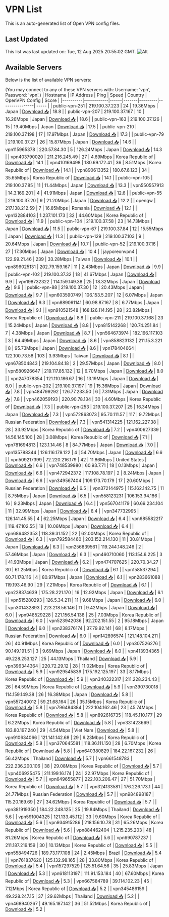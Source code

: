 # VPN List

This is an auto-generated list of Open VPN config files.

## Last Updated

This list was last updated on: Tue, 12 Aug 2025 20:55:02 GMT.
![Alt](https://repobeats.axiom.co/api/embed/186b98318ef1479477931607c1ad7d823f12451f.svg "Repobeats analytics image")

## Available Servers

Below is the list of available VPN servers:

(You may connect to any of these VPN servers with: Username: 'vpn', Password: 'vpn'.)
| Hostname | IP Address | Ping | Speed | Country | OpenVPN Config | Score |
|----------|------------|------|-------|---------|----------------| ----- |
| public-vpn-251 | 219.100.37.223 | 24 | 19.36Mbps | Japan | [Download 📥](./configs/server_0_JP.ovpn) | 18.8 |
| public-vpn-207 | 219.100.37.167 | 10 | 16.26Mbps | Japan | [Download 📥](./configs/server_1_JP.ovpn) | 18.6 |
| public-vpn-163 | 219.100.37.126 | 15 | 19.40Mbps | Japan | [Download 📥](./configs/server_2_JP.ovpn) | 17.5 |
| public-vpn-210 | 219.100.37.198 | 17 | 17.97Mbps | Japan | [Download 📥](./configs/server_3_JP.ovpn) | 17.3 |
| public-vpn-79 | 219.100.37.27 | 26 | 15.87Mbps | Japan | [Download 📥](./configs/server_4_JP.ovpn) | 14.6 |
| vpn115965378 | 220.57.84.30 | 5 | 126.24Mbps | Japan | [Download 📥](./configs/server_5_JP.ovpn) | 14.3 |
| vpn403790020 | 211.216.245.49 | 27 | 4.69Mbps | Korea Republic of | [Download 📥](./configs/server_6_KR.ovpn) | 14.1 |
| vpn410169498 | 180.69.172.41 | 36 | 8.51Mbps | Korea Republic of | [Download 📥](./configs/server_7_KR.ovpn) | 14.1 |
| vpn890613352 | 180.67.6.123 | 34 | 35.65Mbps | Korea Republic of | [Download 📥](./configs/server_8_KR.ovpn) | 14.1 |
| public-vpn-105 | 219.100.37.85 | 11 | 11.44Mbps | Japan | [Download 📥](./configs/server_9_JP.ovpn) | 13.3 |
| vpn550557913 | 14.3.169.201 | 4 | 41.91Mbps | Japan | [Download 📥](./configs/server_10_JP.ovpn) | 12.6 |
| public-vpn-55 | 219.100.37.20 | 9 | 21.20Mbps | Japan | [Download 📥](./configs/server_11_JP.ovpn) | 12.2 |
| opengw | 217.138.212.59 | 7 | 16.85Mbps | Romania | [Download 📥](./configs/server_12_RO.ovpn) | 12.1 |
| vpn132884103 | 1.237.101.173 | 32 | 44.60Mbps | Korea Republic of | [Download 📥](./configs/server_13_KR.ovpn) | 11.9 |
| public-vpn-104 | 219.100.37.58 | 23 | 14.73Mbps | Japan | [Download 📥](./configs/server_14_JP.ovpn) | 11.5 |
| public-vpn-67 | 219.100.37.84 | 12 | 15.55Mbps | Japan | [Download 📥](./configs/server_15_JP.ovpn) | 11.3 |
| public-vpn-129 | 219.100.37.103 | 9 | 20.64Mbps | Japan | [Download 📥](./configs/server_16_JP.ovpn) | 10.7 |
| public-vpn-52 | 219.100.37.16 | 27 | 17.30Mbps | Japan | [Download 📥](./configs/server_17_JP.ovpn) | 10.4 |
| jayporeonvpn4 | 122.99.21.46 | 239 | 33.28Mbps | Taiwan | [Download 📥](./configs/server_18_TW.ovpn) | 10.1 |
| vpn896025131 | 202.79.159.167 | 11 | 2.43Mbps | Japan | [Download 📥](./configs/server_19_JP.ovpn) | 9.9 |
| public-vpn-102 | 219.100.37.32 | 18 | 41.67Mbps | Japan | [Download 📥](./configs/server_20_JP.ovpn) | 9.9 |
| vpn198732322 | 114.159.149.38 | 25 | 18.32Mbps | Japan | [Download 📥](./configs/server_21_JP.ovpn) | 9.9 |
| public-vpn-88 | 219.100.37.30 | 12 | 20.43Mbps | Japan | [Download 📥](./configs/server_22_JP.ovpn) | 9.7 |
| vpn603590749 | 106.153.5.207 | 12 | 6.07Mbps | Japan | [Download 📥](./configs/server_23_JP.ovpn) | 9.3 |
| vpn889061141 | 60.98.87.167 | 8 | 6.77Mbps | Japan | [Download 📥](./configs/server_24_JP.ovpn) | 9.1 |
| vpn910521548 | 168.126.114.195 | 28 | 23.82Mbps | Korea Republic of | [Download 📥](./configs/server_25_KR.ovpn) | 8.8 |
| public-vpn-211 | 219.100.37.168 | 23 | 15.24Mbps | Japan | [Download 📥](./configs/server_26_JP.ovpn) | 8.8 |
| vpn815142268 | 120.74.251.84 | 7 | 4.38Mbps | Japan | [Download 📥](./configs/server_27_JP.ovpn) | 8.7 |
| vpn564673974 | 182.166.117.103 | 3 | 64.49Mbps | Japan | [Download 📥](./configs/server_28_JP.ovpn) | 8.6 |
| vpn858823132 | 211.15.3.221 | 8 | 95.73Mbps | Japan | [Download 📥](./configs/server_29_JP.ovpn) | 8.6 |
| vpn178404664 | 122.100.73.58 | 103 | 3.93Mbps | Taiwan | [Download 📥](./configs/server_30_TW.ovpn) | 8.1 |
| vpn678504843 | 219.104.84.18 | 2 | 29.57Mbps | Japan | [Download 📥](./configs/server_31_JP.ovpn) | 8.0 |
| vpn580926647 | 219.117.85.132 | 12 | 6.70Mbps | Japan | [Download 📥](./configs/server_32_JP.ovpn) | 8.0 |
| vpn247078354 | 121.110.186.67 | 16 | 13.19Mbps | Japan | [Download 📥](./configs/server_33_JP.ovpn) | 8.0 |
| public-vpn-202 | 219.100.37.197 | 19 | 15.36Mbps | Japan | [Download 📥](./configs/server_34_JP.ovpn) | 7.8 |
| vpn484799292 | 126.77.233.50 | 6 | 7.31Mbps | Japan | [Download 📥](./configs/server_35_JP.ovpn) | 7.8 |
| vpn462059193 | 220.90.78.134 | 30 | 4.60Mbps | Korea Republic of | [Download 📥](./configs/server_36_KR.ovpn) | 7.3 |
| public-vpn-253 | 219.100.37.207 | 25 | 16.34Mbps | Japan | [Download 📥](./configs/server_37_JP.ovpn) | 7.3 |
| vpn572863073 | 95.70.111.57 | 117 | 9.72Mbps | Russian Federation | [Download 📥](./configs/server_38_RU.ovpn) | 7.3 |
| vpn541314225 | 121.162.227.38 | 28 | 33.92Mbps | Korea Republic of | [Download 📥](./configs/server_39_KR.ovpn) | 7.2 |
| vpn400627339 | 14.56.145.100 | 28 | 3.08Mbps | Korea Republic of | [Download 📥](./configs/server_40_KR.ovpn) | 7.1 |
| vpn781694813 | 123.1.14.46 | 8 | 84.77Mbps | Japan | [Download 📥](./configs/server_41_JP.ovpn) | 7.0 |
| vpn135788344 | 126.116.179.122 | 4 | 54.70Mbps | Japan | [Download 📥](./configs/server_42_JP.ovpn) | 6.6 |
| vpn509217399 | 72.220.216.179 | 42 | 11.86Mbps | United States | [Download 📥](./configs/server_43_US.ovpn) | 6.6 |
| vpn748539980 | 60.93.7.71 | 18 | 0.13Mbps | Japan | [Download 📥](./configs/server_44_JP.ovpn) | 6.6 |
| vpn472942372 | 117.108.78.197 | 2 | 8.24Mbps | Japan | [Download 📥](./configs/server_45_JP.ovpn) | 6.6 |
| vpn349567404 | 109.173.70.179 | 17 | 20.60Mbps | Russian Federation | [Download 📥](./configs/server_46_RU.ovpn) | 6.5 |
| vpn372144975 | 115.162.142.75 | 11 | 8.75Mbps | Japan | [Download 📥](./configs/server_47_JP.ovpn) | 6.5 |
| vpn558123231 | 106.153.94.186 | 16 | 9.23Mbps | Japan | [Download 📥](./configs/server_48_JP.ovpn) | 6.4 |
| vpn567041179 | 60.69.234.104 | 11 | 32.99Mbps | Japan | [Download 📥](./configs/server_49_JP.ovpn) | 6.4 |
| vpn347732995 | 126.141.45.55 | 4 | 62.25Mbps | Japan | [Download 📥](./configs/server_50_JP.ovpn) | 6.4 |
| vpn685582217 | 119.47.102.55 | 18 | 10.06Mbps | Japan | [Download 📥](./configs/server_51_JP.ovpn) | 6.4 |
| vpn686482353 | 118.39.31.152 | 22 | 62.00Mbps | Korea Republic of | [Download 📥](./configs/server_52_KR.ovpn) | 6.3 |
| vpn792584460 | 203.152.214.130 | 11 | 30.81Mbps | Japan | [Download 📥](./configs/server_53_JP.ovpn) | 6.3 |
| vpn256839561 | 119.244.148.246 | 2 | 57.46Mbps | Japan | [Download 📥](./configs/server_54_JP.ovpn) | 6.3 |
| vpn460710060 | 113.154.6.225 | 3 | 41.93Mbps | Japan | [Download 📥](./configs/server_55_JP.ovpn) | 6.2 |
| vpn474707625 | 220.70.34.27 | 30 | 61.25Mbps | Korea Republic of | [Download 📥](./configs/server_56_KR.ovpn) | 6.1 |
| vpn158537294 | 60.71.178.116 | 4 | 80.97Mbps | Japan | [Download 📥](./configs/server_57_JP.ovpn) | 6.1 |
| vpn283661088 | 119.193.46.90 | 29 | 7.21Mbps | Korea Republic of | [Download 📥](./configs/server_58_KR.ovpn) | 6.1 |
| vpn228374639 | 175.28.221.170 | 16 | 12.92Mbps | Japan | [Download 📥](./configs/server_59_JP.ovpn) | 6.1 |
| vpn515280293 | 126.5.34.211 | 11 | 9.68Mbps | Japan | [Download 📥](./configs/server_60_JP.ovpn) | 6.0 |
| vpn301432893 | 223.218.56.146 | 11 | 9.42Mbps | Japan | [Download 📥](./configs/server_61_JP.ovpn) | 6.0 |
| vpn948529228 | 221.156.54.138 | 25 | 7.03Mbps | Korea Republic of | [Download 📥](./configs/server_62_KR.ovpn) | 6.0 |
| vpn523942036 | 92.202.151.55 | 2 | 95.18Mbps | Japan | [Download 📥](./configs/server_63_JP.ovpn) | 6.0 |
| vpn238376174 | 37.79.92.141 | 68 | 8.17Mbps | Russian Federation | [Download 📥](./configs/server_64_RU.ovpn) | 6.0 |
| vpn142896574 | 121.148.104.211 | 26 | 40.91Mbps | Korea Republic of | [Download 📥](./configs/server_65_KR.ovpn) | 6.0 |
| vpn307526276 | 90.149.191.51 | 3 | 9.69Mbps | Japan | [Download 📥](./configs/server_66_JP.ovpn) | 6.0 |
| vpn413934365 | 49.228.253.127 | 25 | 44.13Mbps | Thailand | [Download 📥](./configs/server_67_TH.ovpn) | 5.9 |
| vpn396344364 | 220.72.29.12 | 28 | 11.02Mbps | Korea Republic of | [Download 📥](./configs/server_68_KR.ovpn) | 5.9 |
| vpn929545839 | 175.192.125.197 | 33 | 8.17Mbps | Korea Republic of | [Download 📥](./configs/server_69_KR.ovpn) | 5.9 |
| vpn340322317 | 211.228.234.43 | 26 | 64.59Mbps | Korea Republic of | [Download 📥](./configs/server_70_KR.ovpn) | 5.9 |
| vpn390730018 | 114.159.149.38 | 26 | 16.38Mbps | Japan | [Download 📥](./configs/server_71_JP.ovpn) | 5.8 |
| vpn557240012 | 59.21.68.164 | 26 | 35.15Mbps | Korea Republic of | [Download 📥](./configs/server_72_KR.ovpn) | 5.8 |
| vpn796484384 | 222.104.162.46 | 23 | 45.74Mbps | Korea Republic of | [Download 📥](./configs/server_73_KR.ovpn) | 5.8 |
| vpn892616735 | 118.45.110.177 | 29 | 6.22Mbps | Korea Republic of | [Download 📥](./configs/server_74_KR.ovpn) | 5.8 |
| vpn331423669 | 183.80.197.240 | 29 | 4.54Mbps | Viet Nam | [Download 📥](./configs/server_75_VN.ovpn) | 5.8 |
| vpn910634066 | 121.141.142.68 | 29 | 6.23Mbps | Korea Republic of | [Download 📥](./configs/server_76_KR.ovpn) | 5.8 |
| vpn370645581 | 118.36.111.150 | 28 | 6.70Mbps | Korea Republic of | [Download 📥](./configs/server_77_KR.ovpn) | 5.8 |
| vpn640380829 | 184.22.167.232 | 26 | 56.42Mbps | Thailand | [Download 📥](./configs/server_78_TH.ovpn) | 5.7 |
| vpn661548783 | 222.236.200.106 | 38 | 29.08Mbps | Korea Republic of | [Download 📥](./configs/server_79_KR.ovpn) | 5.7 |
| vpn406925475 | 211.199.16.174 | 24 | 22.97Mbps | Korea Republic of | [Download 📥](./configs/server_80_KR.ovpn) | 5.7 |
| vpn649655877 | 222.103.206.47 | 27 | 51.70Mbps | Korea Republic of | [Download 📥](./configs/server_81_KR.ovpn) | 5.7 |
| vpn324133581 | 176.226.173.1 | 44 | 24.77Mbps | Russian Federation | [Download 📥](./configs/server_82_RU.ovpn) | 5.7 |
| vpn984898187 | 115.20.169.69 | 27 | 34.62Mbps | Korea Republic of | [Download 📥](./configs/server_83_KR.ovpn) | 5.7 |
| vpn381919350 | 184.22.248.125 | 25 | 19.84Mbps | Thailand | [Download 📥](./configs/server_84_TH.ovpn) | 5.6 |
| vpn591004325 | 121.133.45.112 | 33 | 9.60Mbps | Korea Republic of | [Download 📥](./configs/server_85_KR.ovpn) | 5.6 |
| vpn934915286 | 218.156.10.78 | 31 | 65.26Mbps | Korea Republic of | [Download 📥](./configs/server_86_KR.ovpn) | 5.6 |
| vpn884462404 | 1.215.235.203 | 48 | 81.26Mbps | Korea Republic of | [Download 📥](./configs/server_87_KR.ovpn) | 5.6 |
| vpn690787237 | 211.187.219.159 | 30 | 10.13Mbps | Korea Republic of | [Download 📥](./configs/server_88_KR.ovpn) | 5.5 |
| vpn558494726 | 189.73.177.108 | 24 | 2.45Mbps | Brazil | [Download 📥](./configs/server_89_BR.ovpn) | 5.4 |
| vpn761837620 | 125.132.98.165 | 28 | 33.80Mbps | Korea Republic of | [Download 📥](./configs/server_90_KR.ovpn) | 5.4 |
| vpn157297529 | 125.51.64.56 | 35 | 25.83Mbps | Japan | [Download 📥](./configs/server_91_JP.ovpn) | 5.3 |
| vpn618113197 | 111.91.153.184 | 40 | 67.60Mbps | Korea Republic of | [Download 📥](./configs/server_92_KR.ovpn) | 5.3 |
| vpn667584789 | 39.114.102.23 | 45 | 7.12Mbps | Korea Republic of | [Download 📥](./configs/server_93_KR.ovpn) | 5.2 |
| vpn345486159 | 49.228.247.15 | 37 | 29.62Mbps | Thailand | [Download 📥](./configs/server_94_TH.ovpn) | 5.2 |
| vpn468940267 | 49.165.187.142 | 36 | 51.52Mbps | Korea Republic of | [Download 📥](./configs/server_95_KR.ovpn) | 5.2 |
